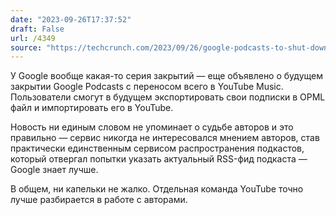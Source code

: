 ```yaml
---
date: "2023-09-26T17:37:52"
draft: False
url: /4349
source: "https://techcrunch.com/2023/09/26/google-podcasts-to-shut-down-in-2024-with-listeners-migrated-to-youtube-music/"
---
```


У Google вообще какая-то серия закрытий — еще объявлено о будущем закрытии Google Podcasts с переносом всего в YouTube Music. Пользователи смогут в будущем экспортировать свои подписки в OPML файл и импортировать его в YouTube.

Новость ни единым словом не упоминает о судьбе авторов и это правильно — сервис никогда не интересовался мнением авторов, став практически единственным сервисом распространения подкастов, который отвергал попытки указать актуальный RSS-фид подкаста — Google знает лучше. 

В общем, ни капельки не жалко. Отдельная команда YouTube точно лучше разбирается в работе с авторами.
